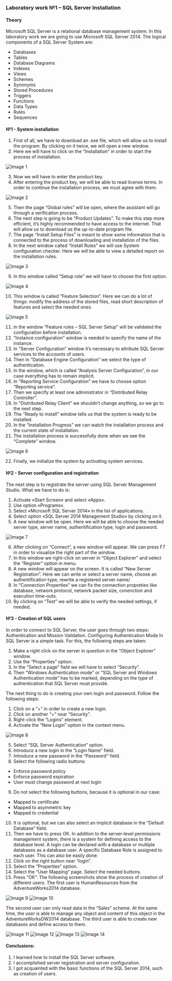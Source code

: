 ### Laboratory work №1 – SQL Server Installation

#### Theory

Microsoft SQL Server is a relational database management system. In this laboratory work we are going to use Microsoft SQL Server 2014. The logical components of a SQL Server System are:
* Databases
* Tables
*	Database Diagrams
* Indexes
* Views
* Schemes
* Synonyms
* Stored Procedures
* Triggers
* Functions
* Data Types
* Rules
* Sequences

#### №1 - System installation
1.	First of all, we have to download an .exe file, which will allow us to install the program. By clicking on it twice, we will open a new window. 
2.	Here we will have to click on the “Installation” in order to start the process of installation.

![Image 1](https://github.com/AnastasiaFAF172/SQL/raw/images/1.png)

3. Now we will have to enter the product key.
4. After entering the product key, we will be able to read license terms. In order to continue the installation process, we must agree with them.

![Image 2](https://github.com/AnastasiaFAF172/SQL/raw/images/2.png)

5.	Then the page “Global rules” will be open, where the assistant will go through a verification process.
6.	The next step is going to be “Product Updates”. To make this step more efficient, it’s highly recommended to have access to the internet. That will allow us to download us the up-to-date program file.
7.	The page “Install Setup Files” is meant to show some information that is connected to the process of downloading and installation of the files.
8.	In the next window called “Install Rules” we will use System configuration checker. Here we will be able to view a detailed report on the installation rules.

![Image 3](https://github.com/AnastasiaFAF172/SQL/raw/images/3.png)

9.	In this window called “Setup role” we will have to choose the first option.

![Image 4](https://github.com/AnastasiaFAF172/SQL/raw/images/4.png)

10.	This window is called “Feature Selection”. Here we can do a lot of things: modify the address of the stored files, read short description of features and select the needed ones.

![Image 5](https://github.com/AnastasiaFAF172/SQL/raw/images/5.png)

11.	In the window “Feature rules – SQL Server Setup” will be validated the configuration before installation.
12.	“Instance configuration” window is needed to specify the name of the instance.
13.	In “Server Configuration” window it’s necessary to attribute SQL Server services to the accounts of users.
14.	Then in “Database Engine Configuration” we select the type of authentication. 
15.	In the window, which is called “Analysis Server Configuration”, in our case everything has to remain implicit. 
16.	In “Reporting Service Configuration” we have to choose option “Reporting service”.
17.	Then we specify at least one administrator in “Distributed Relay Controller”.
18.	In “Distributed Relay Client” we shouldn’t change anything, so we go to the next step.
19.	The “Ready to install” window tells us that the system is ready to be installed.
20.	In the “Installation Progress” we can watch the installation process and the current state of installation.
21.	The installation process is successfully done when we see the “Complete” window.

![Image 6](https://github.com/AnastasiaFAF172/SQL/raw/images/6.png)

22.	Finally, we initialize the system by activating system services.

#### №2 - Server configuration and registration

The next step is to registrate the server using SQL Server Management Studio. What we have to do is:
1.	Activate «Start Screen» and select «Apps».
2.	Use option «Programs».
3.	Select «Microsoft SQL Server 2014» in the list of applications.
4.	Select option «SQL Server 2014 Management Studio» by clicking on it.
5.	A new window will be open. Here we will be able to choose the needed server type, server name, authentification type, login and password.

![Image 7](https://github.com/AnastasiaFAF172/SQL/raw/images/7.png)

6.	After clicking on “Connect”, a new window will appear. We can press F7 in order to visualize the right part of the window.
7.	In this window we right-click on server in “Object Explorer” and select the “Register” option in menu.
8.	A new window will appear on the screen. It is called “New Server Registration”. Here we can write or select a server name, choose an authentification type, rewrite a registered server name/
9.	In “Connection Properties” we can fix the connection propreties like database, network protocol, network packet size, conenction and execution time-outs.
10.	By clicking on “Test” we will be able to verify the needed settings, if needed.

#### №3 - Creation of SQL users

In order to connect to SQL Server, the user goes through two steps: Authentication and Mission Validation. Configuring Authentication Mode In SQL Server is a simple task. For this, the following steps are taken:

1.	Make a right click on the server in question in the “Object Explorer” window.
2.	Use the “Properties” option.
3.	In the “Select a page” field we will have to select “Security”.
4.	Then “Windows Authentication mode” or “SQL Server and Windows Authentication mode” has to be marked, depending on the type of authentication that SQL Server must provide.

The next thing to do is creating your own login and password. Follow the following steps:

1.	Click on a “+” in order to create a new login.
2.	Click on another “+” near “Security”.
3.	Right-click the “Logins” element.
4.	Activate the “New Login” option in the context menu.

![Image 8](https://github.com/AnastasiaFAF172/SQL/raw/images/8.png)

5.	Select “SQL Server Authentication” option.
6.	Introduce a new login in  the “Login Name” field.
7.	Introduce a new password in the “Password” field.
8.	Select the following radio buttons: 
  *	Enforce password policy
  *	Enforce password expiration
  *	User must change password at next login
9.	Do not select the following buttons, because it is optional in our case:
  *	Mapped to certificate
  *	Mapped to asymmetric key
  *	Mapped to credential
10.	 It is optional, but we can also select an implicit database in the “Default Database” field.
11.	Then we have to press OK.
In addition to the server-level permissions management system, there is a system for defining access to the database level. A login can be declared with a database or multiple databases as a database user. A specific Database Role is assigned to each user.
This can also be easily done:
1.	Click on the right button near “login”.
2.	Select the “Properties” option.
3.	Select the “User Mapping” page. Select the needed buttons.
4.	Press “OK”.
The following screenshots show the process of creation of different users. The first user is HumanResources from the AdventureWorks2014 database.

![Image 9](https://github.com/AnastasiaFAF172/SQL/raw/images/9.png)
![Image 10](https://github.com/AnastasiaFAF172/SQL/raw/images/10.png)

The second user can only read data in the “Sales” scheme. At the same time, the user is able to manage any object and content of this object in the AdventureWorksDW2014 database. The third user is able to create new databases and define access to them.

![Image 11](https://github.com/AnastasiaFAF172/SQL/raw/images/10.png)
![Image 12](https://github.com/AnastasiaFAF172/SQL/raw/images/10.png)
![Image 13](https://github.com/AnastasiaFAF172/SQL/raw/images/10.png)
![Image 14](https://github.com/AnastasiaFAF172/SQL/raw/images/10.png)

#### Conclusions:

1.	I learned how to install the SQL Server software.
2.	I accomplished server registration and server configuration.
3.	I got acquainted with the basic functions of the SQL Server 2014, such as creation of users.

